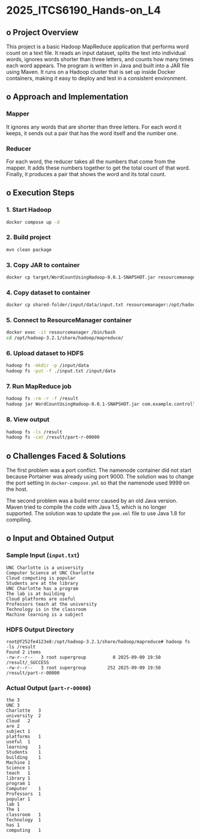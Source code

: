 # 2025_ITCS6190_Hands-on_L4

## o Project Overview

This project is a basic Hadoop MapReduce application that performs word count on a text file. It reads an input dataset, splits the text into individual words, ignores words shorter than three letters, and counts how many times each word appears. The program is written in Java and built into a JAR file using Maven. It runs on a Hadoop cluster that is set up inside Docker containers, making it easy to deploy and test in a consistent environment.

## o Approach and Implementation

### Mapper
It ignores any words that are shorter than three letters.
For each word it keeps, it sends out a pair that has the word itself and the number one.

### Reducer
For each word, the reducer takes all the numbers that come from the mapper. It adds these numbers together to get the total count of that word. Finally, it produces a pair that shows the word and its total count.

## o Execution Steps

### 1. Start Hadoop 

```bash
docker compose up -d
```

### 2. Build project

```bash
mvn clean package
```

### 3. Copy JAR to container

```bash
docker cp target/WordCountUsingHadoop-0.0.1-SNAPSHOT.jar resourcemanager:/opt/hadoop-3.2.1/share/hadoop/mapreduce/
```

### 4. Copy dataset to container

```bash
docker cp shared-folder/input/data/input.txt resourcemanager:/opt/hadoop-3.2.1/share/hadoop/mapreduce/
```

### 5. Connect to ResourceManager container

```bash
docker exec -it resourcemanager /bin/bash
cd /opt/hadoop-3.2.1/share/hadoop/mapreduce/
```

### 6. Upload dataset to HDFS

```bash
hadoop fs -mkdir -p /input/data
hadoop fs -put -f ./input.txt /input/data
```

### 7. Run MapReduce job

```bash
hadoop fs -rm -r -f /result
hadoop jar WordCountUsingHadoop-0.0.1-SNAPSHOT.jar com.example.controller.Controller /input/data/input.txt /result
```

### 8. View output

```bash
hadoop fs -ls /result
hadoop fs -cat /result/part-r-00000
```


## o Challenges Faced & Solutions

The first problem was a port conflict. The namenode container did not start because Portainer was already using port 9000. The solution was to change the port setting in `docker-compose.yml` so that the namenode used 9999 on the host.

The second problem was a build error caused by an old Java version. Maven tried to compile the code with Java 1.5, which is no longer supported. The solution was to update the `pom.xml` file to use Java 1.8 for compiling.



## o Input and Obtained Output

### Sample Input (`input.txt`)

```
UNC Charlotte is a university
Computer Science at UNC Charlotte
Cloud computing is popular
Students are at the library
UNC Charlotte has a program
The lab is at building
Cloud platforms are useful
Professors teach at the university
Technology is in the classroom
Machine learning is a subject
```

### HDFS Output Directory

```
root@f252fe4123e8:/opt/hadoop-3.2.1/share/hadoop/mapreduce# hadoop fs -ls /result
Found 2 items
-rw-r--r--   3 root supergroup          0 2025-09-09 19:50 /result/_SUCCESS
-rw-r--r--   3 root supergroup        252 2025-09-09 19:50 /result/part-r-00000
```

### Actual Output (`part-r-00000`)

```
the	3
UNC	3
Charlotte	3
university	2
Cloud	2
are	2
subject	1
platforms	1
useful	1
learning	1
Students	1
building	1
Machine	1
Science	1
teach	1
library	1
program	1
Computer	1
Professors	1
popular	1
lab	1
The	1
classroom	1
Technology	1
has	1
computing	1
```
